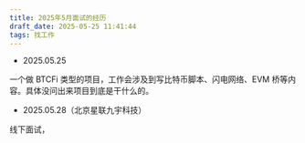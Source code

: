 ```yaml
---
title: 2025年5月面试的经历
draft_date: 2025-05-25 11:41:44
tags: 找工作
---
```


- 2025.05.25

一个做 BTCFi 类型的项目，工作会涉及到写比特币脚本、闪电网络、EVM 桥等内容。具体没问出来项目到底是干什么的。

- 2025.05.28（北京星联九宇科技）

线下面试，




